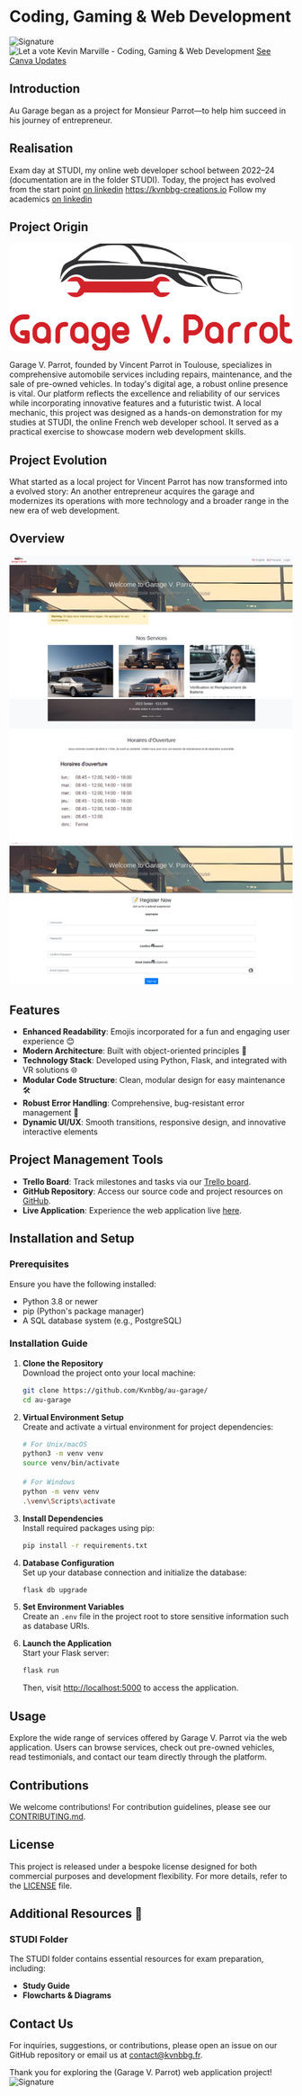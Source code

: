 # Coding, Gaming & Web Development

![Signature](https://i.imgur.com/wmxtaI7.jpg)  
![Let a vote Kevin Marville - Coding, Gaming & Web Development](https://i.imgur.com/wmxtaI7.jpg)
[See Canva Updates](https://www.canva.com/design/DAGgJLt8Om8/ZPXG_N-ZqK2XL1trXlw2_g/edit?utm_content=DAGgJLt8Om8&utm_campaign=designshare&utm_medium=link2&utm_source=sharebutton
)

## Introduction

Au Garage began as a project for Monsieur Parrot—to help him succeed in his journey of entrepreneur.

## Realisation

Exam day at STUDI, my online web developer school between 2022–24 (documentation are in the folder STUDI).
Today, the project has evolved from the start point [on linkedin](http://linkedin.com/in/kevinmarville)  https://kvnbbg-creations.io
Follow my academics [on linkedin](http://linkedin.com/in/kevinmarville) 

## Project Origin

![Logo Origin Project](https://github.com/Kvnbbg/au-garage/blob/main/app/static/images/logo.png)  

Garage V. Parrot, founded by Vincent Parrot in Toulouse, specializes in comprehensive automobile services including repairs, maintenance, and the sale of pre-owned vehicles. In today's digital age, a robust online presence is vital. Our platform reflects the excellence and reliability of our services while incorporating innovative features and a futuristic twist.
A local mechanic, this project was designed as a hands-on demonstration for my studies at STUDI, the online French web developer school. It served as a practical exercise to showcase modern web development skills.

## Project Evolution

What started as a local project for Vincent Parrot has now transformed into a evolved story: An another entrepreneur acquires the garage and modernizes its operations with more technology and a broader range in the new era of web development.

## Overview

![Screenshot 1](app/static/images/screen1.jpg)  
![Screenshot 2](app/static/images/screen2.jpg)  
![Screenshot 3](app/static/images/screen3.jpg)

## Features

- **Enhanced Readability**: Emojis incorporated for a fun and engaging user experience 😊
- **Modern Architecture**: Built with object-oriented principles 🧠
- **Technology Stack**: Developed using Python, Flask, and integrated with VR solutions 🌐
- **Modular Code Structure**: Clean, modular design for easy maintenance 🛠️
- **Robust Error Handling**: Comprehensive, bug-resistant error management 🚫
- **Dynamic UI/UX**: Smooth transitions, responsive design, and innovative interactive elements

## Project Management Tools

- **Trello Board**: Track milestones and tasks via our [Trello board](https://trello.com/b/eR2X9dfh).
- **GitHub Repository**: Access our source code and project resources on [GitHub](https://github.com/Kvnbbg/au-garage/).
- **Live Application**: Experience the web application live [here](https://web-production-d728.up.railway.app/).

## Installation and Setup

### Prerequisites

Ensure you have the following installed:
- Python 3.8 or newer
- pip (Python's package manager)
- A SQL database system (e.g., PostgreSQL)

### Installation Guide

1. **Clone the Repository**  
   Download the project onto your local machine:
   ```bash
   git clone https://github.com/Kvnbbg/au-garage/
   cd au-garage
   ```

2. **Virtual Environment Setup**  
   Create and activate a virtual environment for project dependencies:
   ```bash
   # For Unix/macOS
   python3 -m venv venv
   source venv/bin/activate

   # For Windows
   python -m venv venv
   .\venv\Scripts\activate
   ```

3. **Install Dependencies**  
   Install required packages using pip:
   ```bash
   pip install -r requirements.txt
   ```

4. **Database Configuration**  
   Set up your database connection and initialize the database:
   ```bash
   flask db upgrade
   ```

5. **Set Environment Variables**  
   Create an `.env` file in the project root to store sensitive information such as database URIs.

6. **Launch the Application**  
   Start your Flask server:
   ```bash
   flask run
   ```
   Then, visit [http://localhost:5000](http://localhost:5000) to access the application.

## Usage

Explore the wide range of services offered by Garage V. Parrot via the web application. Users can browse services, check out pre-owned vehicles, read testimonials, and contact our team directly through the platform.

## Contributions

We welcome contributions! For contribution guidelines, please see our [CONTRIBUTING.md](https://github.com/Kvnbbg/au-garage/CONTRIBUTING.md).

## License

This project is released under a bespoke license designed for both commercial purposes and development flexibility. For more details, refer to the [LICENSE](https://github.com/Kvnbbg/au-garage/LICENSE) file.

## Additional Resources 📁

### STUDI Folder

The STUDI folder contains essential resources for exam preparation, including:
- **Study Guide**
- **Flowcharts & Diagrams**

## Contact Us

For inquiries, suggestions, or contributions, please open an issue on our GitHub repository or email us at [contact@kvnbbg.fr](mailto:contact@kvnbbg.fr).

Thank you for exploring the (Garage V. Parrot) web application project!
![Signature](https://i.imgur.com/wmxtaI7.jpg)

